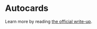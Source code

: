 # Autocards
Learn more by reading [the official write-up](https://psionica.org/docs/lab/autocards/).
